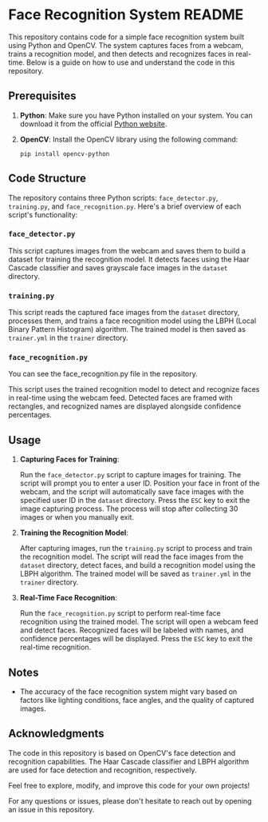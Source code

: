 # Face Recognition System README

This repository contains code for a simple face recognition system built using Python and OpenCV. The system captures faces from a webcam, trains a recognition model, and then detects and recognizes faces in real-time. Below is a guide on how to use and understand the code in this repository.

## Prerequisites

1. **Python**: Make sure you have Python installed on your system. You can download it from the official [Python website](https://www.python.org/downloads/).

2. **OpenCV**: Install the OpenCV library using the following command:
   ```
   pip install opencv-python
   ```

## Code Structure

The repository contains three Python scripts: `face_detector.py`, `training.py`, and `face_recognition.py`. Here's a brief overview of each script's functionality:

### `face_detector.py`

This script captures images from the webcam and saves them to build a dataset for training the recognition model. It detects faces using the Haar Cascade classifier and saves grayscale face images in the `dataset` directory.

### `training.py`

This script reads the captured face images from the `dataset` directory, processes them, and trains a face recognition model using the LBPH (Local Binary Pattern Histogram) algorithm. The trained model is then saved as `trainer.yml` in the `trainer` directory.

### `face_recognition.py`
You can see the face_recognition.py file in the repository.

This script uses the trained recognition model to detect and recognize faces in real-time using the webcam feed. Detected faces are framed with rectangles, and recognized names are displayed alongside confidence percentages.

## Usage

1. **Capturing Faces for Training**:

   Run the `face_detector.py` script to capture images for training. The script will prompt you to enter a user ID. Position your face in front of the webcam, and the script will automatically save face images with the specified user ID in the `dataset` directory. Press the `ESC` key to exit the image capturing process. The process will stop after collecting 30 images or when you manually exit.

2. **Training the Recognition Model**:

   After capturing images, run the `training.py` script to process and train the recognition model. The script will read the face images from the `dataset` directory, detect faces, and build a recognition model using the LBPH algorithm. The trained model will be saved as `trainer.yml` in the `trainer` directory.

3. **Real-Time Face Recognition**:

   Run the `face_recognition.py` script to perform real-time face recognition using the trained model. The script will open a webcam feed and detect faces. Recognized faces will be labeled with names, and confidence percentages will be displayed. Press the `ESC` key to exit the real-time recognition.

## Notes

- The accuracy of the face recognition system might vary based on factors like lighting conditions, face angles, and the quality of captured images.

## Acknowledgments

The code in this repository is based on OpenCV's face detection and recognition capabilities. The Haar Cascade classifier and LBPH algorithm are used for face detection and recognition, respectively.

Feel free to explore, modify, and improve this code for your own projects!

For any questions or issues, please don't hesitate to reach out by opening an issue in this repository.

